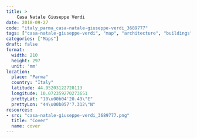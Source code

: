 ```yaml
---
title: > 
    Casa Natale Giuseppe Verdi
date: 2018-09-27
code: "italy_parma_casa-natale-giuseppe-verdi_3689777"
tags: ["casa-natale-giuseppe-verdi", "map", "architecture", "buildings", "Parma", "Italy"]
categories: ["Maps"]
draft: false
format:
  width: 210
  height: 297
  unit: 'mm'
location:
  place: "Parma"
  country: "Italy"
  latitude: 44.95203122728113
  longitude: 10.072359270273651
  prettyLat: "10\u00b04'20.49\"E"
  prettyLon: "44\u00b057'7.312\"N"
resources:
- src: "casa-natale-giuseppe-verdi_3689777.png"
  title: "Cover"
  name: cover
---
```

